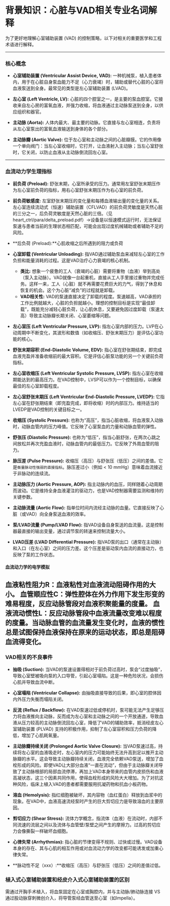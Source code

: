 # 背景知识：心脏与VAD相关专业名词解释

为了更好地理解心室辅助装置 (VAD) 的控制策略，以下对相关的重要医学和工程术语进行解释。

---

### **核心概念**

- **心室辅助装置 (Ventricular Assist Device, VAD):**
  一种机械泵，植入患者体内，用于在心脏自身泵血能力不足（心力衰竭）时，辅助或替代心脏的心室将血液泵送到全身。最常见的类型是左心室辅助装置 (LVAD)。

- **左心室 (Left Ventricle, LV):**
  心脏的四个腔室之一，是主要的泵血腔室。它接收来自左心房的富氧血液，并强力收缩，将血液通过主动脉泵送到全身，以供应组织和器官。

- **主动脉 (Aorta):**
  人体内最大、最主要的动脉。它直接与左心室相连，负责将从左心室泵出的富氧血液输送到身体的各个部分。

- **主动脉瓣 (Aortic Valve):**
  位于左心室和主动脉之间的心脏瓣膜。它的作用像一个单向阀门：当左心室收缩时，它打开，让血液射入主动脉；当左心室舒张时，它关闭，以防止血液从主动脉倒流回左心室。

---

### **血流动力学生理指标**

- **前负荷 (Preload):**
  舒张末期，心室所承受的压力。通常用左室舒张末期压作为左心室前负荷的指标，用右心室舒张末期压作为右心室的前负荷。

- **前负荷敏感度:**
  左室舒张末期压的变化量和每搏血液输出量的变化量的关系。左心室连续流动式（恒速）辅助装置（CFLVAD）的前负荷灵敏度是天然心脏的三分之一，后负荷灵敏度是天然心脏的三倍。（见heart_ctrl/para/delta_preload.pdf）->设备是以恒速模式运行时，无法保证泵速与患者当前的生理状态相匹配，可能会出现过度机械辅助或者辅助不足的风险。

- **后负荷 (Preload):**心肌收缩之后所遇到的阻力或负荷

- **心室卸载 (Ventricular Unloading):**
  指VAD通过辅助泵血来减轻左心室的工作负担和能量消耗的过程。这是VAD治疗心力衰竭的核心机制。
  - **类比:** 想象一个疲惫的工人（衰竭的心脏）需要将重物（血液）举到高处（泵入主动脉）。VAD就像一台起重机，直接从工人手里接过重物并完成任务。这样一来，工人（心脏）就不再需要花费巨大的力气，得到了休息和恢复的机会。这个为心脏“减负”的过程就是卸载。
  - **VAD相关性:** VAD的泵速直接决定了卸载的程度。泵速越高，VAD承担的工作比例就越大，心脏的负担就越小。理想的控制目标是实现“最佳卸载”，既能充分减轻心脏负荷，让心肌休息，又要避免因过度卸载（泵速太高）导致主动脉瓣长期关闭、心室萎缩等问题。

- **左心室压 (Left Ventricular Pressure, LVP):**
  指左心室内部的压力。LVP在心动周期中不断变化，其波形和数值（如收缩压、舒张末期压力）是评估心室功能的核心。

- **舒张末期容积 (End-Diastolic Volume, EDV):**
  指心室在舒张期结束，即完成血液充盈并准备收缩前的最大容积。它是评估心脏泵功能的另一个关键前负荷指标。

- **左心室收缩压 (Left Ventricular Systolic Pressure, LVSP):**
  指左心室在收缩期能达到的最高压力。在VAD控制中，LVSP可以作为一个控制目标，以确保最佳的左心室卸载程度。

- **左心室舒张末期压 (Left Ventricular End-Diastolic Pressure, LVEDP):**
  它指左心室在舒张期结束（即充盈完成，即将收缩）时的内部压力。维持适当的LVEDP是VAD控制的关键目标之一。

- **收缩压 (Systolic Pressure):**
  也称为“高压”，指当心脏收缩，将血液泵入动脉时，动脉血管内的压力峰值。它反映了心室泵血的力量和动脉血管的弹性。

- **舒张压 (Diastolic Pressure):**
  也称为“低压”，指当心脏舒张，在两次心跳之间放松并再次充盈血液时，动脉血管内的最低压力。它反映了外周血管的阻力。

- **脉压差 (Pulse Pressure):**
  收缩压（高压）与舒张压（低压）之间的差值。它是`衡量脉动性强弱的直接指标`。脉压差过小（例如 < 10 mmHg）意味着血流接近于非脉动的连续流。

- **主动脉压力 (Aortic Pressure, AOP):**
  指主动脉内的血压，同样随着心动周期而波动。它是维持全身血液灌注的驱动力，也是VAD控制器需要监测和维持的关键参数。

- **主动脉流量 (Aortic Flow):**
  指单位时间内流经主动脉的血量。它直接反映了心脏（或VAD）向全身泵送血液的效率。

- **泵/LVAD流量 (Pump/LVAD Flow):**
  指VAD设备自身泵送的血流量。这是控制器最直接的输出变量，通过调节泵的转速来控制流量大小。

- **LVAD压差 (LVAD Differential Pressure):**
  指VAD泵的出口（通常在主动脉）和入口（在左心室）之间的压力差。这个压差是驱动泵内血流的直接动力，也反映了泵的工作状态。

#### 血流动力学的电学模拟
血液粘性阻力R：血液粘性对血液流动阻碍作用的大小。
血管顺应性C：弹性腔体在外力作用下发生形变的难易程度，反应动脉管段对血液积聚能量的度量。
血液流动惯性L：反应动脉管段中血液流量改变难以程度的度量。当动脉血管的血流量发生变化时，血液的惯性总是试图保持血液保持在原来的运动状态，即总是阻碍血流得变化。
---

### **VAD相关的不良事件**

- **抽吸 (Suction):**
  当VAD的泵速设置得相对于前负荷过高时，泵会“过度抽吸”，导致心室壁被吸向泵的入口导管，引起心室塌陷。这是一种危险状况，会损伤心肌并导致血流中断。

- **心室塌陷 (Ventricular Collapse):**
  由抽吸直接导致的后果，即心室的腔体因内外压力失衡而塌陷关闭。

- **反流 (Reflux / Backflow):**
  在VAD泵速过低或停机时，泵可能无法产生足够压力将血液推向主动脉，反而成为左心室和主动脉之间的一个开放通道，导致血液从压力较高的主动脉倒流回左心室，降低了VAD的辅助效率，抵消经皮左心室辅助装置 (PLVAD) 支持的积极作用，抑制了左心室容积和压力负荷的降低，增加了心肌耗氧量。

- **主动脉瓣持续关闭 (Prolonged Aortic Valve Closure):**
  当VAD泵速过高，持续将左心室的血液吸走时，左心室内的压力可能始终无法升高到足以推开主动脉瓣的水平。这会导致主动脉瓣持续关闭，血液完全依赖VAD泵送，增加了血栓形成的风险。即使VAD让大部分血液“一直在流动”，但由于主动脉瓣关闭导致了主动脉根部的局部血流停滞，再加上VAD本身带来的血管内皮损伤和血液高凝状态，这三个因素共同作用，使得血栓形成的风险大大增加。为了对抗这种风险，临床上植入VAD的患者都需要服用抗凝药物和抗血小板药物。

- **溶血 (Hemolysis):**
  指红细胞被破坏，其内容物（血红蛋白）释放到血浆中的现象。在VAD中，血液高速流经泵时产生的巨大剪切应力是导致溶血的主要原因。

- **剪切应力 (Shear Stress):**
  流体力学概念，指流体（血液）在流动时，内部不同流速的流层之间以及流体与血管壁/泵壁之间产生的摩擦力。过高的剪切应力会像撕裂一样破坏血细胞。

- **心律失常 (Arrhythmias):**
  指心脏的节律变得不规则、过快或过慢。VAD设备本身的存在、其与心肌的相互作用或对血流动力学的改变都可能诱发或加重心律失常。

- **脉动性不足（xxx）:**收缩压（高压）与舒张压（低压）之间的差值过低。

### **植入式心室辅助装置和经皮介入式心室辅助装置的区别**

需通过开胸手术植入，将血泵固定在心室或胸腔内，并与主动脉/肺动脉连接 VS 通过股动脉穿刺微创介入，将导管泵经血管送至心室（如Impella）。
